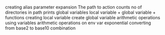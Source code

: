 creating alias
parameter expansion
The path to action
counts no of directories in path
prints global variables
local variable + global variable + functions
creating local variable
create global variable
arithmetic operations using variables
arithmetic operations on env var
exponential
converting from base2 to base10
combination
